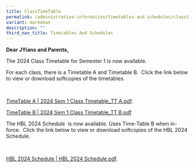 ```yaml
---
title: ClassTimeTable
permalink: /administrative-information/timetables-and-schedules/classtime-table/
variant: markdown
description: ""
third_nav_title: Timetables And Schedules
---
```

<p><strong>Dear JYians and Parents,</strong></p>
<p>The&nbsp;2024&nbsp;Class Timetable for&nbsp;Semester 1&nbsp;is now available.
	
</p><p>For each class, there is a Timetable A and Timetable B. &nbsp;Click the link below to view or download softcopies of the timetables.</p><br>
	

 <a href="https://drive.google.com/file/d/1qFL4aaaWYjyAcdLPBAn67FyshwrM7iT-/view?usp=sharing">TimeTable A | 2024 Sem 1 Class Timetable_TT A.pdf</a>.

 <a href="https://drive.google.com/file/d/1BYKR2b4qr6lmq9qGfCre9_V5isaiK6P4/view?usp=sharing">TimeTable B | 2024 Sem 1 Class Timetable_TT B.pdf</a>


<p>The&nbsp;HBL 2024 Schedule&nbsp;&nbsp;is now available.&nbsp;Uses Time-Table B when in-force.
	&nbsp;Click the link below to view or download softcopies of the HBL 2024 Schedule. </p><br>

<a href="https://drive.google.com/file/d/1hMByjhHLwj9eHmlO7YQmiqJtvQdjT6Mv/view?usp=sharing">HBL 2024 Schedule | HBL 2024 Schedule.pdf</a>.<p></p>